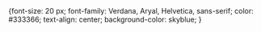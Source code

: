 <DOCTYPE html>
<html>
<head>
<meta charset="utf-8">
<title>Завдання 7</title>
<link rel="stylesheet" href=style.css">
{font-size: 20 px;
 font-family: Verdana, Aryal, Helvetica, sans-serif;
 color: #333366;
 text-align: center;
 background-color: skyblue;
 }
 
